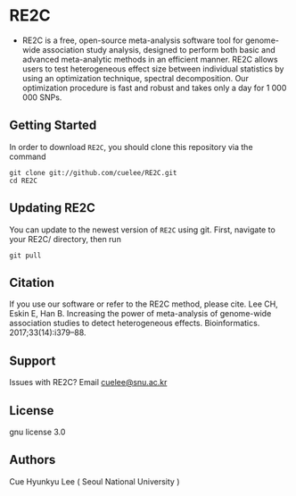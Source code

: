 # RE2C

- RE2C is a free, open-source meta-analysis software tool for genome-wide association study analysis, designed to perform both basic and advanced meta-analytic methods in an efficient manner. RE2C allows users to test heterogeneous effect size between individual statistics by using an optimization technique, spectral decomposition. Our optimization procedure is fast and robust and takes only a day for 1 000 000 SNPs.

## Getting Started

In order to download `RE2C`, you should clone this repository via the command
```
git clone git://github.com/cuelee/RE2C.git
cd RE2C
```

## Updating RE2C
You can update to the newest version of `RE2C` using git. First, navigate to your RE2C/ directory, then run
```
git pull
```
## Citation

If you use our software or refer to the RE2C method, please cite.
Lee CH, Eskin E, Han B. Increasing the power of meta-analysis of genome-wide association studies to detect heterogeneous effects. Bioinformatics. 2017;33(14):i379–88. 

## Support

Issues with RE2C? Email cuelee@snu.ac.kr

## License 

gnu license 3.0

## Authors

Cue Hyunkyu Lee ( Seoul National University )
